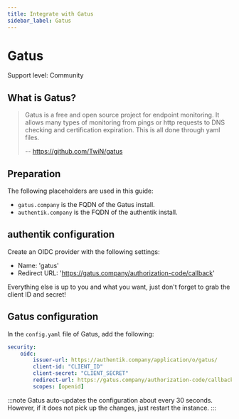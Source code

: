 ```yaml
---
title: Integrate with Gatus
sidebar_label: Gatus
---
```


# Gatus

<span class="badge badge--secondary">Support level: Community</span>

## What is Gatus?

> Gatus is a free and open source project for endpoint monitoring. It allows many types of monitoring from pings or http requests to DNS checking and certification expiration. This is all done through yaml files.
>
> -- https://github.com/TwiN/gatus

## Preparation

The following placeholders are used in this guide:

- `gatus.company` is the FQDN of the Gatus install.
- `authentik.company` is the FQDN of the authentik install.

## authentik configuration

Create an OIDC provider with the following settings:

- Name: 'gatus'
- Redirect URL: 'https://gatus.company/authorization-code/callback'

Everything else is up to you and what you want, just don't forget to grab the client ID and secret!

## Gatus configuration

In the `config.yaml` file of Gatus, add the following:

```yml
security:
    oidc:
        issuer-url: https://authentik.company/application/o/gatus/
        client-id: "CLIENT_ID"
        client-secret: "CLIENT_SECRET"
        redirect-url: https://gatus.company/authorization-code/callback
        scopes: [openid]
```

:::note
Gatus auto-updates the configuration about every 30 seconds. However, if it does not pick up the changes, just restart the instance.
:::
